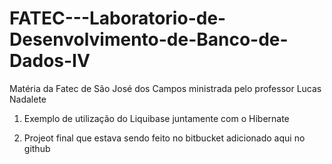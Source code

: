 # FATEC---Laboratorio-de-Desenvolvimento-de-Banco-de-Dados-IV
Matéria da Fatec de São José dos Campos ministrada pelo professor Lucas Nadalete


1) Exemplo de utilização do Liquibase juntamente com o Hibernate

2) Projeot final que estava sendo feito no bitbucket adicionado aqui no github
